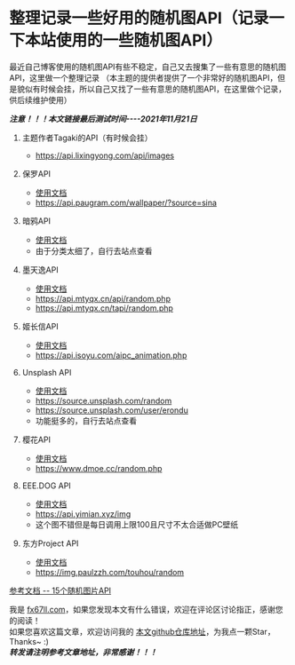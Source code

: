 # 整理记录一些好用的随机图API（记录一下本站使用的一些随机图API）

最近自己博客使用的随机图API有些不稳定，自己又去搜集了一些有意思的随机图API，这里做一个整理记录
（本主题的提供者提供了一个非常好的随机图API，但是貌似有时候会挂，所以自己又找了一些有意思的随机图API，在这里做个记录，供后续维护使用）

***注意！！！本文链接最后测试时间----2021年11月21日***

1. 主题作者Tagaki的API（有时候会挂）
	* https://api.lixingyong.com/api/images

2. 保罗API
	* [使用文档](https://api.paugram.com/help/wallpaper)
	* https://api.paugram.com/wallpaper/?source=sina

3. 暗鸦API
	* [使用文档](https://img.r10086.com/)
	* 由于分类太细了，自行去站点查看

4. 墨天逸API
	* [使用文档](https://api.mtyqx.cn/)
	* https://api.mtyqx.cn/api/random.php
	* https://api.mtyqx.cn/tapi/random.php

5. 姬长信API
	* [使用文档](https://api.isoyu.com/#/%E5%A3%81%E7%BA%B8%E6%A8%A1%E5%9D%97)
	* https://api.isoyu.com/aipc_animation.php

6. Unsplash API
	* [使用文档](https://source.unsplash.com/)
	* https://source.unsplash.com/random
	* https://source.unsplash.com/user/erondu
	* 功能挺多的，自行去站点查看

7. 樱花API
	* [使用文档](https://www.dmoe.cc/)
	* https://www.dmoe.cc/random.php

8. EEE.DOG API
	* [使用文档](https://www.eee.dog/tech/rand-pic-api.html)
	* https://api.yimian.xyz/img
	* 这个图不错但是每日调用上限100且尺寸不太合适做PC壁纸

9. 东方Project API
	* [使用文档](https://img.paulzzh.com/)
	* https://img.paulzzh.com/touhou/random


[参考文档 -- 15个随机图片API](https://www.cnblogs.com/zaxtyson/p/11628746.html)


我是 [fx67ll.com](https://fx67ll.com)，如果您发现本文有什么错误，欢迎在评论区讨论指正，感谢您的阅读！  
如果您喜欢这篇文章，欢迎访问我的 [本文github仓库地址](https://github.com/fx67ll/fx67llHalo/blob/main/halo-blog/2021/2021-11/random-picture.md)，为我点一颗Star，Thanks~ :)  
***转发请注明参考文章地址，非常感谢！！！***